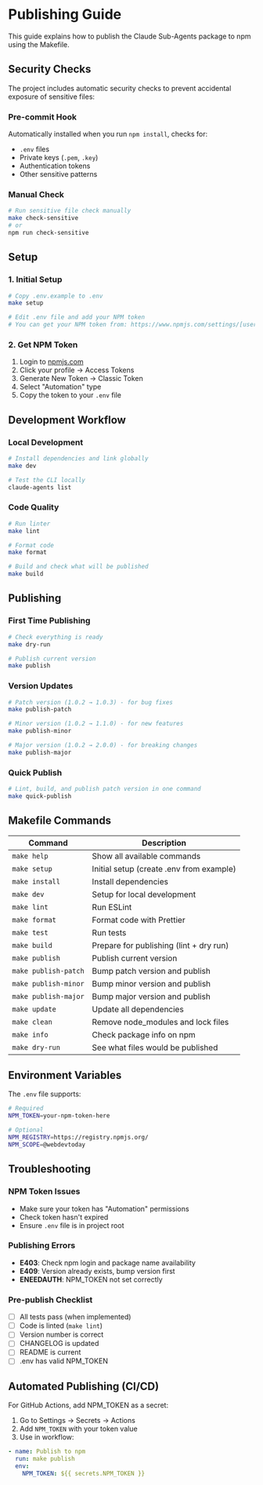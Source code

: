 # Publishing Guide

This guide explains how to publish the Claude Sub-Agents package to npm using the Makefile.

## Security Checks

The project includes automatic security checks to prevent accidental exposure of sensitive files:

### Pre-commit Hook
Automatically installed when you run `npm install`, checks for:
- `.env` files
- Private keys (`.pem`, `.key`)
- Authentication tokens
- Other sensitive patterns

### Manual Check
```bash
# Run sensitive file check manually
make check-sensitive
# or
npm run check-sensitive
```

## Setup

### 1. Initial Setup
```bash
# Copy .env.example to .env
make setup

# Edit .env file and add your NPM token
# You can get your NPM token from: https://www.npmjs.com/settings/[username]/tokens
```

### 2. Get NPM Token
1. Login to [npmjs.com](https://www.npmjs.com)
2. Click your profile → Access Tokens
3. Generate New Token → Classic Token
4. Select "Automation" type
5. Copy the token to your `.env` file

## Development Workflow

### Local Development
```bash
# Install dependencies and link globally
make dev

# Test the CLI locally
claude-agents list
```

### Code Quality
```bash
# Run linter
make lint

# Format code
make format

# Build and check what will be published
make build
```

## Publishing

### First Time Publishing
```bash
# Check everything is ready
make dry-run

# Publish current version
make publish
```

### Version Updates
```bash
# Patch version (1.0.2 → 1.0.3) - for bug fixes
make publish-patch

# Minor version (1.0.2 → 1.1.0) - for new features
make publish-minor

# Major version (1.0.2 → 2.0.0) - for breaking changes
make publish-major
```

### Quick Publish
```bash
# Lint, build, and publish patch version in one command
make quick-publish
```

## Makefile Commands

| Command | Description |
|---------|-------------|
| `make help` | Show all available commands |
| `make setup` | Initial setup (create .env from example) |
| `make install` | Install dependencies |
| `make dev` | Setup for local development |
| `make lint` | Run ESLint |
| `make format` | Format code with Prettier |
| `make test` | Run tests |
| `make build` | Prepare for publishing (lint + dry run) |
| `make publish` | Publish current version |
| `make publish-patch` | Bump patch version and publish |
| `make publish-minor` | Bump minor version and publish |
| `make publish-major` | Bump major version and publish |
| `make update` | Update all dependencies |
| `make clean` | Remove node_modules and lock files |
| `make info` | Check package info on npm |
| `make dry-run` | See what files would be published |

## Environment Variables

The `.env` file supports:
```bash
# Required
NPM_TOKEN=your-npm-token-here

# Optional
NPM_REGISTRY=https://registry.npmjs.org/
NPM_SCOPE=@webdevtoday
```

## Troubleshooting

### NPM Token Issues
- Make sure your token has "Automation" permissions
- Check token hasn't expired
- Ensure `.env` file is in project root

### Publishing Errors
- **E403**: Check npm login and package name availability
- **E409**: Version already exists, bump version first
- **ENEEDAUTH**: NPM_TOKEN not set correctly

### Pre-publish Checklist
- [ ] All tests pass (when implemented)
- [ ] Code is linted (`make lint`)
- [ ] Version number is correct
- [ ] CHANGELOG is updated
- [ ] README is current
- [ ] .env has valid NPM_TOKEN

## Automated Publishing (CI/CD)

For GitHub Actions, add NPM_TOKEN as a secret:
1. Go to Settings → Secrets → Actions
2. Add `NPM_TOKEN` with your token value
3. Use in workflow:
```yaml
- name: Publish to npm
  run: make publish
  env:
    NPM_TOKEN: ${{ secrets.NPM_TOKEN }}
```
